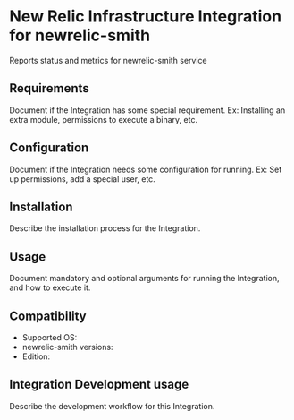 # New Relic Infrastructure Integration for newrelic-smith

Reports status and metrics for newrelic-smith service

## Requirements

Document if the Integration has some special requirement. Ex: Installing an
extra module, permissions to execute a binary, etc.

## Configuration

Document if the Integration needs some configuration for running. Ex: Set
up permissions, add a special user, etc.

## Installation

Describe the installation process for the Integration.

## Usage

Document mandatory and optional arguments for running the Integration, and how to execute it.

## Compatibility

* Supported OS: 
* newrelic-smith versions:
* Edition: 

## Integration Development usage

Describe the development workflow for this Integration.